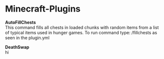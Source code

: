 # Minecraft-Plugins

**AutoFillChests**  
This command fills all chests in loaded chunks with random items from a list of typical items used in hunger games.
To run command type: /fillchests as seen in the plugin.yml  
  
 **DeathSwap**  
 hi




